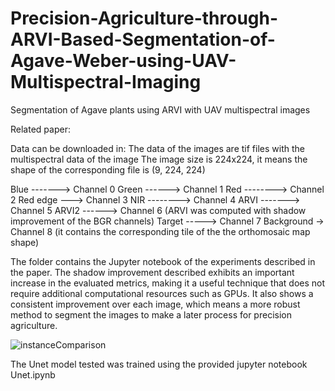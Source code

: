 # Precision-Agriculture-through-ARVI-Based-Segmentation-of-Agave-Weber-using-UAV-Multispectral-Imaging
Segmentation of Agave plants using ARVI with UAV multispectral images

Related paper:

Data can be downloaded in: 
The data of the images are tif files with the multispectral data of the image
The image size is 224x224, it means the shape of the corresponding file is (9, 224, 224)

Blue -------> Channel 0
Green ------> Channel 1
Red --------> Channel 2
Red edge ---> Channel 3
NIR --------> Channel 4
ARVI -------> Channel 5
ARVI2 ------> Channel 6 (ARVI was computed with shadow improvement of the BGR channels)
Target -----> Channel 7 
Background -> Channel 8 (it contains the corresponding tile of the the orthomosaic map shape)

The folder contains the Jupyter notebook of the experiments described in the paper. The shadow improvement described exhibits an important increase in the evaluated metrics, making it a useful technique that does not require additional computational resources such as GPUs. It also shows a consistent improvement over each image, which means a more robust method to segment the images to make a later process for precision agriculture.

![instanceComparison](https://github.com/DiegoVillatoro/Precision-Agriculture-through-ARVI-Based-Segmentation-of-Agave-Weber-using-UAV-Multispectral-Imaging/assets/45828192/53ca56b9-9bff-4048-b9dd-3d4047032320)

The Unet model tested was trained using the provided jupyter notebook Unet.ipynb
